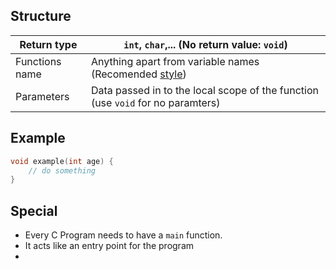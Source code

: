 ## Structure

| Return type    | `int`, `char`,... (No return value: `void`)                                     |
| -------------- | ------------------------------------------------------------------------------- |
| Functions name | Anything apart from variable names (Recomended [style](style.md))               |
| Parameters     | Data passed in to the local scope of the function (use `void` for no paramters) |
## Example

```c
void example(int age) {
	// do something
}
```

## Special

- Every C Program needs to have a `main` function.
- It acts like an entry point for the program
- 